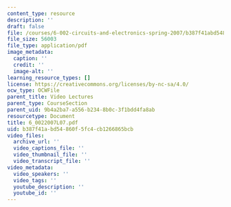 ```yaml
---
content_type: resource
description: ''
draft: false
file: /courses/6-002-circuits-and-electronics-spring-2007/b387f41abd54860f5fc4cb1266865bcb_6_0022007L07.pdf
file_size: 56003
file_type: application/pdf
image_metadata:
  caption: ''
  credit: ''
  image-alt: ''
learning_resource_types: []
license: https://creativecommons.org/licenses/by-nc-sa/4.0/
ocw_type: OCWFile
parent_title: Video Lectures
parent_type: CourseSection
parent_uid: 9b4a2ba7-a556-b234-8b0c-3f1bdd4fa8ab
resourcetype: Document
title: 6_0022007L07.pdf
uid: b387f41a-bd54-860f-5fc4-cb1266865bcb
video_files:
  archive_url: ''
  video_captions_file: ''
  video_thumbnail_file: ''
  video_transcript_file: ''
video_metadata:
  video_speakers: ''
  video_tags: ''
  youtube_description: ''
  youtube_id: ''
---
```


